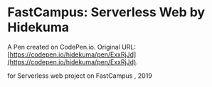 # FastCampus: Serverless Web by Hidekuma

A Pen created on CodePen.io. Original URL: [https://codepen.io/hidekuma/pen/ExxRjJd](https://codepen.io/hidekuma/pen/ExxRjJd).

for Serverless web project on FastCampus , 2019
